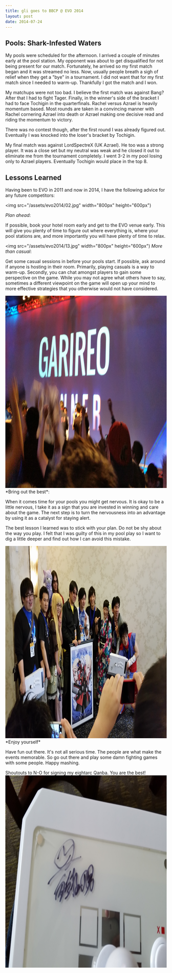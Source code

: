 ```yaml
---
title: gli goes to BBCP @ EVO 2014
layout: post
date: 2014-07-24
---
```


Pools: Shark-Infested Waters
----------------------------

My pools were scheduled for the afternoon. I arrived a couple of minutes early at the pool station. My opponent was about to get disqualified for not being present for our match. Fortunately, he arrived so my first match began and it was streamed no less. Now, usually people breath a sigh of relief when they get a "bye" in a tournament. I did not want that for my first match since I needed to warm-up. Thankfully I got the match and I won.

My matchups were not too bad. I believe the first match was against Bang? After that I had to fight Tager. Finally, in the winner's side of the bracket I had to face Tochigin in the quarterfinals. Rachel versus Azrael is heavily momentum based. Most rounds are taken in a convincing manner with Rachel cornering Azrael into death or Azrael making one decisive read and riding the momentum to victory.

There was no contest though, after the first round I was already figured out. Eventually I was knocked into the loser's bracket by Tochigin.

My final match was against LordSpectreX (UK Azrael). He too was a strong player. It was a close set but my neutral was weak and he closed it out to eliminate me from the tournament completely. I went 3-2 in my pool losing only to Azrael players. Eventually Tochigin would place in the top 8.



Lessons Learned
---------------

Having been to EVO in 2011 and now in 2014, I have the following advice for any future competitors:


<img src="/assets/evo2014/02.jpg" width="800px" height="600px")

*Plan ahead*:

If possible, book your hotel room early and get to the EVO venue early. This will give you plenty of time to figure out where everything is, where your pool stations are, and more importantly you will have plenty of time to relax.

<img src="/assets/evo2014/13.jpg" width="800px" height="600px")
*More than casual*:

Get some casual sessions in before your pools start. If possible, ask around if anyone is hosting in their room. Primarily, playing casuals is a way to warm-up. Secondly, you can chat amongst players to gain some perspective on the game. While you may not agree what others have to say, sometimes a different viewpoint on the game will open up your mind to more effective strategies that you otherwise would not have considered.

<img src="/assets/evo2014/17.jpg" width="800px" height="600px">
*Bring out the best*:

When it comes time for your pools you might get nervous. It is okay to be a little nervous, I take it as a sign that you are invested in winning and care about the game. The next step is to turn the nervousness into an advantage by using it as a catalyst for staying alert.

The best lesson I learned was to stick with your plan. Do not be shy about the way you play. I felt that I was guilty of this in my pool play so I want to dig a little deeper and find out how I can avoid this mistake.

<img src="/assets/evo2014/19.jpg" width="800px" height="600px">
*Enjoy yourself*

Have fun out there. It's not all serious time. The people are what make the events memorable. So go out there and play some damn fighting games with some people. Happy mashing.

Shoutouts to N-O for signing my eightarc Qanba. You are the best!
<img src="/assets/evo2014/20.jpg" width="800px" height="600px">
